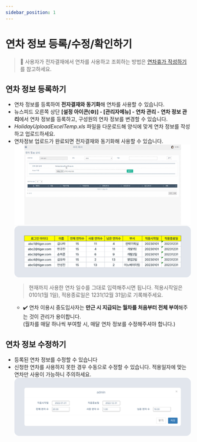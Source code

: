 ```yaml
---
sidebar_position: 1
---
```


# 연차 정보 등록/수정/확인하기

> 📅 사용자가 전자결재에서 연차를 사용하고 조회하는 방법은 [연차휴가 작성하기](#)를 참고하세요.

## 연차 정보 등록하기

- 연차 정보를 등록하여 **전자결재와 동기화**해 연차를 사용할 수 있습니다.
- 뉴스피드 오른쪽 상단 **[설정 아이콘(⚙️)] - [관리자메뉴] - 연차 관리 - 연차 정보 관리**에서 연차 정보를 등록하고, 구성원의 연차 정보를 변경할 수 있습니다.
- *HolidayUploadExcelTemp.xls* 파일을 다운로드해 양식에 맞게 연차 정보를 작성하고 업로드하세요.
- 연차정보 업로드가 완료되면 전자결재와 동기화해 사용할 수 있습니다.
    ![연차정보 관리](./img/0101.gif)
    ![연차정보 엑셀](./img/0102.png)
    > 현재까지 사용한 연차 일수를 그대로 입력해주시면 됩니다. 적용시작일은 0101(1월 1일), 적용종료일은 1231(12월 31일)로 기록해주세요.
    - ✔️ 연차 이용시 중도입사자는 **만근 시 지급되는 월차를 처음부터 전체 부여**해주는 것이 관리가 용이합니다.  
    (월차를 매달 하나씩 부여할 시, 매달 연차 정보를 수정해주셔야 합니다.)

## 연차 정보 수정하기

- 등록된 연차 정보를 수정할 수 있습니다
- 신청한 연차를 사용하지 못한 경우 수동으로 수정할 수 있습니다. 적용일자에 맞는 연차만 사용이 가능하니 주의하세요.
    ![연차 정보 수정](./img/0103.png)